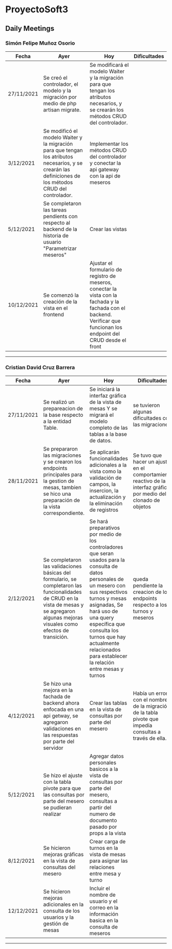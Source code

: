 # ProyectoSoft3

## Daily Meetings

### Simón Felipe Muñoz Osorio
| Fecha  | Ayer | Hoy | Dificultades
| ------------- | ------------- | ------------- | ------------- |
| 27/11/2021  | Se creó el controlador, el modelo y la migración por medio de php artisan migrate.  | Se modificará el modelo Waiter y la migración para que tengan los atributos necesarios, y se crearán los métodos CRUD del controlador. |  |
| 3/12/2021  | Se modificó el modelo Waiter y la migración para que tengan los atributos necesarios, y se crearán las definiciones de los métodos CRUD del controlador.  | Implementar los métodos CRUD del controlador y conectar la api gateway con la api de meseros |  |
| 5/12/2021 | Se completaron las tareas pendients con respecto al backend de la historia de usuario "Parametrizar meseros" | Crear las vistas |  |
| 10/12/2021 | Se comenzó la creación de la vista en el frontend | Ajustar el formulario de registro de meseros, conectar la vista con la fachada y la fachada con el backend. Verificar que funcionan los endpoint del CRUD desde el front  |  |

------------

### Cristian David Cruz Barrera
| Fecha  | Ayer | Hoy | Dificultades
| ------------- | ------------- | ------------- | ------------- |
| 27/11/2021  | Se realizó un prepareacion de la base respecto a la entidad Table.  | Se iniciará la interfaz gráfica de la vista de mesas Y se migrará el modelo completo de las tablas a la base de datos. | se tuvieron algunas dificultades con las migraciones |
| 28/11/2021  | Se prepararon las migraciones y se crearon los endpoints principales para la gestion de mesas, tambien se hico una preparación de la vista correspondiente.  | Se aplicarán funcionalidades adicionales a la vista como la validación de campos, la insercion, la actualización y la eliminación de registros | Se tuvo que hacer un ajuste en el comportamiento reactivo de la interfaz gráfica por medio del clonado de objetos |
| 2/12/2021  | Se completaron las validaciones básicas del formulario, se completaron las funcionalidades de CRUD en la vista de mesas y se agregaron algunas mejoras visuales como efectos de transición. | Se hará preparativos por medio de los controladores que seran usados para la consulta de datos personales de un mesero con sus respectivos turnos y mesas asignadas, Se hará uso de una query específica que consulta los turnos que hay actualmente relacionados para establecer la relación entre mesas y turnos | queda pendiente la creacion de los endpoints respecto a los turnos y meseros |
| 4/12/2021  | Se hizo una mejora en la fachada de backend ahora enfocada en una api getway, se agregaron validaciones en las respuestas por parte del servidor | Crear las tablas en la vista de consultas por parte del mesero | Había un error con el nombre de la migración de la tabla pivote que impedía consultas a través de ella. |
| 5/12/2021  | Se hizo el ajuste con la tabla pivote para que las consultas por parte del mesero se pudieran realizar | Agregar datos personales basicos a la vista de consultas por parte del mesero, consultas a partir del numero de documento pasado por props a la vista | |
| 8/12/2021  | Se hicieron mejoras gráficas en la vista de consultas del mesero | Crear carga de turnos en la vista de mesas para asignar las relaciones entre mesa y turno | |
| 12/12/2021  | Se hicieron mejoras adicionales en la consulta de los usuarios y la gestión de mesas | Incluir el nombre de usuario y el correo en la información basica en la consulta de meseros | |

------------


